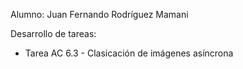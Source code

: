 Alumno: Juan Fernando Rodríguez Mamani

Desarrollo de tareas:
- Tarea AC 6.3 - Clasicación de imágenes asíncrona